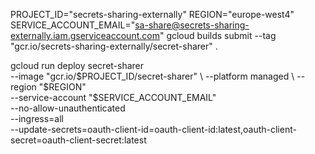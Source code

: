 PROJECT_ID="secrets-sharing-externally"
REGION="europe-west4"
SERVICE_ACCOUNT_EMAIL="sa-share@secrets-sharing-externally.iam.gserviceaccount.com"
gcloud builds submit --tag "gcr.io/secrets-sharing-externally/secret-sharer" .

gcloud run deploy secret-sharer \
  --image "gcr.io/$PROJECT_ID/secret-sharer" \
  --platform managed \
  --region "$REGION" \
  --service-account "$SERVICE_ACCOUNT_EMAIL" \
  --no-allow-unauthenticated \
  --ingress=all \
  --update-secrets=oauth-client-id=oauth-client-id:latest,oauth-client-secret=oauth-client-secret:latest